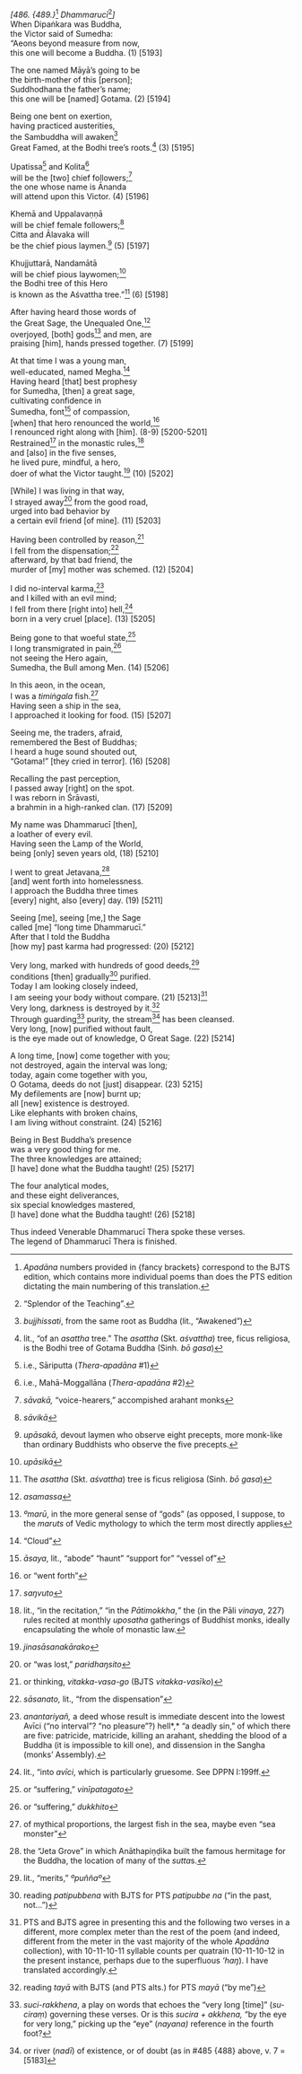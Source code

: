 *\[486. {489.}*[^1] *Dhammarucī*[^2]*\]*  
When Dipaṅkara was Buddha,  
the Victor said of Sumedha:  
“Aeons beyond measure from now,  
this one will become a Buddha. (1) \[5193\]

The one named Māyā’s going to be  
the birth-mother of this \[person\];  
Suddhodhana the father’s name;  
this one will be \[named\] Gotama. (2) \[5194\]

Being one bent on exertion,  
having practiced austerities,  
the Sambuddha will awaken[^3]  
Great Famed, at the Bodhi tree’s roots.[^4] (3) \[5195\]

Upatissa[^5] and Kolita[^6]  
will be the \[two\] chief followers;[^7]  
the one whose name is Ānanda  
will attend upon this Victor. (4) \[5196\]

Khemā and Uppalavaṇṇā  
will be chief female followers;[^8]  
Citta and Ālavaka will  
be the chief pious laymen.[^9] (5) \[5197\]

Khujjuttarā, Nandamātā  
will be chief pious laywomen;[^10]  
the Bodhi tree of this Hero  
is known as the Aśvattha tree.”[^11] (6) \[5198\]

After having heard those words of  
the Great Sage, the Unequaled One,[^12]  
overjoyed, \[both\] gods[^13] and men, are  
praising \[him\], hands pressed together. (7) \[5199\]

At that time I was a young man,  
well-educated, named Megha.[^14]  
Having heard \[that\] best prophesy  
for Sumedha, \[then\] a great sage,  
cultivating confidence in  
Sumedha, font[^15] of compassion,  
\[when\] that hero renounced the world,[^16]  
I renounced right along with \[him\]. (8-9) \[5200-5201\]  
Restrained[^17] in the monastic rules,[^18]  
and \[also\] in the five senses,  
he lived pure, mindful, a hero,  
doer of what the Victor taught.[^19] (10) \[5202\]

\[While\] I was living in that way,  
I strayed away[^20] from the good road,  
urged into bad behavior by  
a certain evil friend \[of mine\]. (11) \[5203\]

Having been controlled by reason,[^21]  
I fell from the dispensation;[^22]  
afterward, by that bad friend, the  
murder of \[my\] mother was schemed. (12) \[5204\]

I did no-interval karma,[^23]  
and I killed with an evil mind;  
I fell from there \[right into\] hell,[^24]  
born in a very cruel \[place\]. (13) \[5205\]

Being gone to that woeful state,[^25]  
I long transmigrated in pain,[^26]  
not seeing the Hero again,  
Sumedha, the Bull among Men. (14) \[5206\]

In this aeon, in the ocean,  
I was a *timiṅgala* fish.[^27]  
Having seen a ship in the sea,  
I approached it looking for food. (15) \[5207\]

Seeing me, the traders, afraid,  
remembered the Best of Buddhas;  
I heard a huge sound shouted out,  
“Gotama!” \[they cried in terror\]. (16) \[5208\]

Recalling the past perception,  
I passed away \[right\] on the spot.  
I was reborn in Śrāvasti,  
a brahmin in a high-ranked clan. (17) \[5209\]

My name was Dhammarucī \[then\],  
a loather of every evil.  
Having seen the Lamp of the World,  
being \[only\] seven years old, (18) \[5210\]

I went to great Jetavana,[^28]  
\[and\] went forth into homelessness.  
I approach the Buddha three times  
\[every\] night, also \[every\] day. (19) \[5211\]

Seeing \[me\], seeing \[me,\] the Sage  
called \[me\] “long time Dhammarucī.”  
After that I told the Buddha  
\[how my\] past karma had progressed: (20) \[5212\]

Very long, marked with hundreds of good deeds,[^29]  
conditions \[then\] gradually[^30] purified.  
Today I am looking closely indeed,  
I am seeing your body without compare. (21) \[5213\][^31]  
Very long, darkness is destroyed by it.[^32]  
Through guarding[^33] purity, the stream[^34] has been cleansed.  
Very long, \[now\] purified without fault,  
is the eye made out of knowledge, O Great Sage. (22) \[5214\]

A long time, \[now\] come together with you;  
not destroyed, again the interval was long;  
today, again come together with you,  
O Gotama, deeds do not \[just\] disappear. (23) 5215\]  
My defilements are \[now\] burnt up;  
all \[new\] existence is destroyed.  
Like elephants with broken chains,  
I am living without constraint. (24) \[5216\]

Being in Best Buddha’s presence  
was a very good thing for me.  
The three knowledges are attained;  
\[I have\] done what the Buddha taught! (25) \[5217\]

The four analytical modes,  
and these eight deliverances,  
six special knowledges mastered,  
\[I have\] done what the Buddha taught! (26) \[5218\]

Thus indeed Venerable Dhammarucī Thera spoke these verses.  
The legend of Dhammarucī Thera is finished.  
[^1]: *Apadāna* numbers provided in {fancy brackets} correspond to the
    BJTS edition, which contains more individual poems than does the PTS
    edition dictating the main numbering of this translation.  
[^2]: “Splendor of the Teaching”.  
[^3]: *bujjhissati*, from the same root as Buddha (lit., “Awakened”)  
[^4]: lit., “of an *asattha* tree.” The *asattha* (Skt. *aśvattha*)
    tree, ficus religiosa, is the Bodhi tree of Gotama Buddha (Sinh. *bō
    gasa*)  
[^5]: i.e., Sāriputta (*Thera-apadāna* \#1)  
[^6]: i.e., Mahā-Moggallāna (*Thera-apadāna* \#2)  
[^7]: *sāvakā,* “voice-hearers,” accompished arahant monks  
[^8]: *sāvikā*  
[^9]: *upāsakā,* devout laymen who observe eight precepts, more
    monk-like than ordinary Buddhists who observe the five precepts.  
[^10]: *upāsikā*  
[^11]: The *asattha* (Skt. *aśvattha*) tree is ficus religiosa (Sinh.
    *bō gasa*)  
[^12]: *asamassa*  
[^13]: *ºmarū*, in the more general sense of “gods” (as opposed, I
    suppose, to the *maruts* of Vedic mythology to which the term most
    directly applies  
[^14]: “Cloud”  
[^15]: *āsaya*, lit., “abode” “haunt” “support for” “vessel of”  
[^16]: or “went forth”  
[^17]: *saŋvuto*  
[^18]: lit., “in the recitation,” “in the *Pātimokkha*,*”* the (in the
    Pāli *vinaya*, 227) rules recited at monthly *uposatha* gatherings
    of Buddhist monks, ideally encapsulating the whole of monastic law.  
[^19]: *jinasāsanakārako*  
[^20]: or “was lost,” *paridhaŋsito*  
[^21]: or thinking, *vitakka-vasa-go* (BJTS *vitakka-vasīko*)  
[^22]: *sāsanato,* lit., “from the dispensation”  
[^23]: *anantariyañ,* a deed whose result is immediate descent into the
    lowest Avīci (“no interval”? “no pleasure”?) hell*,* “a deadly sin,”
    of which there are five: patricide, matricide, killing an arahant,
    shedding the blood of a Buddha (it is impossible to kill one), and
    dissension in the Sangha (monks’ Assembly).  
[^24]: lit., “into *avīci*, which is particularly gruesome. See DPPN
    I:199ff.  
[^25]: or “suffering,” *vinīpatagato*  
[^26]: or “suffering,” *dukkhito*  
[^27]: of mythical proportions, the largest fish in the sea, maybe even
    “sea monster”  
[^28]: the “Jeta Grove” in which Anāthapiṇḍika built the famous
    hermitage for the Buddha, the location of many of the *sutta*s.  
[^29]: lit., “merits,” *ºpuññaº*  
[^30]: reading *patipubbena* with BJTS for PTS *patipubbe na* (“in the
    past, not...”)  
[^31]: PTS and BJTS agree in presenting this and the following two
    verses in a different, more complex meter than the rest of the poem
    (and indeed, different from the meter in the vast majority of the
    whole *Apadāna* collection), with 10-11-10-11 syllable counts per
    quatrain (10-11-10-12 in the present instance, perhaps due to the
    superfluous *‘haŋ*). I have translated accordingly.  
[^32]: reading *tayā* with BJTS (and PTS alts.) for PTS *mayā* (“by me”)  
[^33]: *suci-rakkhena*, a play on words that echoes the “very long
    \[time\]” (*su-ciraṃ*) governing these verses. Or is this *sucira +
    akkhena,* “by the eye for very long,” picking up the “eye”
    (*nayana)* reference in the fourth foot?  
[^34]: or river (*nadī*) of existence, or of doubt (as in \#485 {488}
    above, v. 7 = \[5183\]
